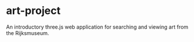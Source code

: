 # art-project
An introductory three.js web application for searching and viewing art from the Rijksmuseum.
